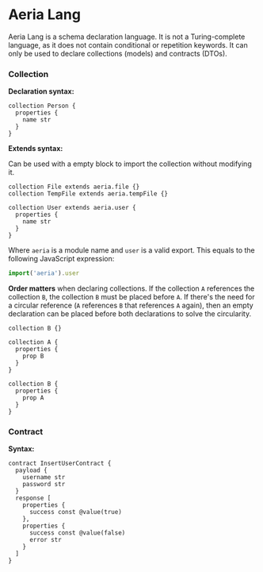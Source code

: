 # Aeria Lang

Aeria Lang is a schema declaration language. It is not a Turing-complete language, as it does not contain conditional or repetition keywords. It can only be used to declare collections (models) and contracts (DTOs).

### Collection

**Declaration syntax:**

```aeria
collection Person {
  properties {
    name str
  }
}
```

**Extends syntax:**

Can be used with a empty block to import the collection without modifying it.

```aeria
collection File extends aeria.file {}
collection TempFile extends aeria.tempFile {}

collection User extends aeria.user {
  properties {
    name str
  }
}
```

Where `aeria` is a module name and `user` is a valid export. This equals to the following JavaScript expression:

```typescript
import('aeria').user
```

**Order matters** when declaring collections. If the collection `A` references the collection `B`, the collection `B` must be placed before `A`. If there's the need for a circular reference (`A` references `B` that references `A` again), then an empty declaration can be placed before both declarations to solve the circularity.

```aeria
collection B {}

collection A {
  properties {
    prop B
  }
}

collection B {
  properties {
    prop A
  }
}
```

### Contract

**Syntax:**

```aeria
contract InsertUserContract {
  payload {
    username str
    password str
  }
  response [
    properties {
      success const @value(true)
    },
    properties {
      success const @value(false)
      error str
    }
  ]
}
```


